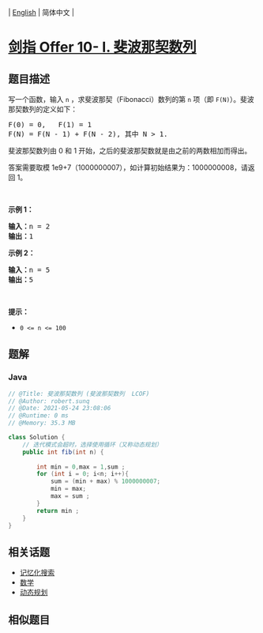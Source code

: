 
| [English](README_EN.md) | 简体中文 |

# [剑指 Offer 10- I. 斐波那契数列](https://leetcode.cn//problems/fei-bo-na-qi-shu-lie-lcof/)

## 题目描述

<p>写一个函数，输入 <code>n</code> ，求斐波那契（Fibonacci）数列的第 <code>n</code> 项（即 <code>F(N)</code>）。斐波那契数列的定义如下：</p>

<pre>
F(0) = 0,   F(1) = 1
F(N) = F(N - 1) + F(N - 2), 其中 N > 1.</pre>

<p>斐波那契数列由 0 和 1 开始，之后的斐波那契数就是由之前的两数相加而得出。</p>

<p>答案需要取模 1e9+7（1000000007），如计算初始结果为：1000000008，请返回 1。</p>

<p> </p>

<p><strong>示例 1：</strong></p>

<pre>
<strong>输入：</strong>n = 2
<strong>输出：</strong>1
</pre>

<p><strong>示例 2：</strong></p>

<pre>
<strong>输入：</strong>n = 5
<strong>输出：</strong>5
</pre>

<p> </p>

<p><strong>提示：</strong></p>

<ul>
	<li><code>0 <= n <= 100</code></li>
</ul>


## 题解


### Java

```Java
// @Title: 斐波那契数列 (斐波那契数列  LCOF)
// @Author: robert.sunq
// @Date: 2021-05-24 23:08:06
// @Runtime: 0 ms
// @Memory: 35.3 MB

class Solution {
    // 迭代模式会超时，选择使用循环（又称动态规划）
    public int fib(int n) {
        
        int min = 0,max = 1,sum ;
        for (int i = 0; i<n; i++){
            sum = (min + max) % 1000000007;
            min = max;
            max = sum ;
        }
        return min ;
    }
}
```



## 相关话题

- [记忆化搜索](https://leetcode.cn//tag/memoization)
- [数学](https://leetcode.cn//tag/math)
- [动态规划](https://leetcode.cn//tag/dynamic-programming)

## 相似题目



